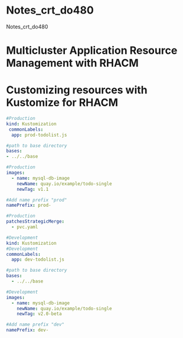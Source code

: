 # Notes_crt_do480
Notes_crt_do480

# Multicluster Application Resource Management with RHACM


# Customizing resources with Kustomize for RHACM

```yml
#Production
kind: Kustomization
 commonLabels:
  app: prod-todolist.js

#path to base directory
bases:
- ../../base

#Production
images:
  - name: mysql-db-image
    newName: quay.io/example/todo-single
    newTag: v1.1

#Add name prefix "prod"
namePrefix: prod-

#Production
patchesStrategicMerge:
  - pvc.yaml
```



```yml
#Development
kind: Kustomization
#Development
commonLabels:
  app: dev-todolist.js

#path to base directory
bases:
  - ../../base

#Development
images:
  - name: mysql-db-image
    newName: quay.io/example/todo-single
    newTag: v2.0-beta

#Add name prefix "dev"
namePrefix: dev-
```

